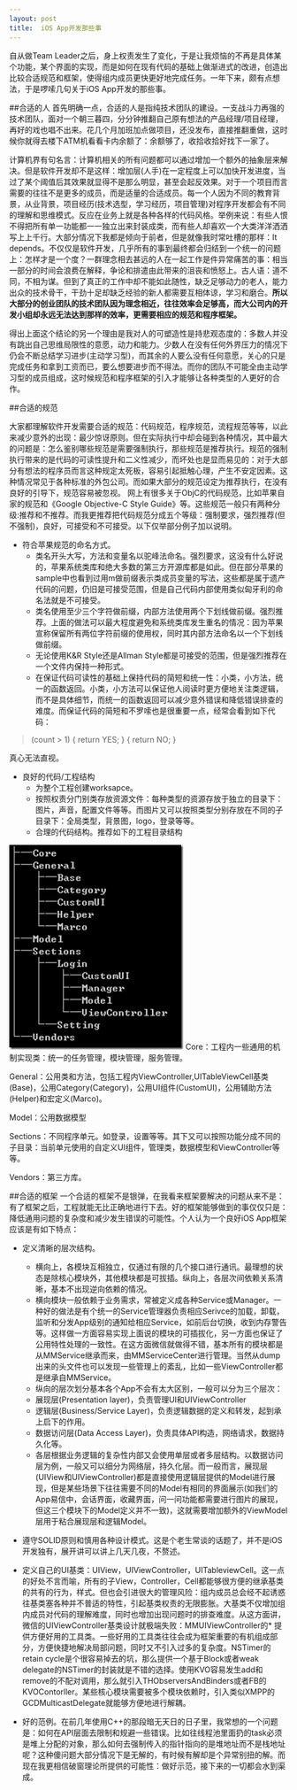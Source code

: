 ```yaml
---
layout: post
title:  iOS App开发那些事
---
```


自从做Team Leader之后，身上权责发生了变化，于是让我烦恼的不再是具体某个功能，某个界面的实现，而是如何在现有代码的基础上做渐进式的改进，创造出比较合适规范和框架，使得组内成员更快更好地完成任务。一年下来，颇有点想法，于是啰嗦几句关于iOS App开发的那些事。

##合适的人
首先明确一点，合适的人是指纯技术团队的建设。一支战斗力再强的技术团队，面对一个朝三暮四，分分钟推翻自己原有想法的产品经理/项目经理，再好的戏也唱不出来。花几个月加班加点做项目，还没发布，直接推翻重做，这时候你就得去楼下ATM机看看卡内余额了：余额够了，收拾收拾好找下一家了。

计算机界有句名言：计算机相关的所有问题都可以通过增加一个额外的抽象层来解决。但是软件开发却不是这样：增加层(人手)在一定程度上可以加快开发进度，当过了某个阈值后其效果就显得不是那么明显，甚至会起反效果。对于一个项目而言需要的往往不是更多的成员，而是适量的合适成员。每一个人因为不同的教育背景，从业背景，项目经历(技术选型，学习经历，项目管理)对程序开发都会有不同的理解和思维模式。反应在业务上就是各种各样的代码风格。举例来说：有些人恨不得把所有单一功能都一一独立出来封装成类，而有些人却喜欢一个大类洋洋洒洒写上上千行。大部分情况下我都是倾向于前者，但是就像我时常吐槽的那样：It depends。不仅仅是软件开发，几乎所有的事到最终都会归结到一个统一的问题上：怎样才是一个度？一群理念相去甚远的人在一起工作是件异常痛苦的事：相当一部分的时间会浪费在解释，争论和排遣由此带来的沮丧和愤怒上。古人语：道不同，不相为谋。但到了真正的工作中却不能如此随性，缺乏足够动力的老人，能力出众的技术骨干，干劲十足却缺乏经验的新人都需要互相体谅，学习和磨合。**所以大部分的创业团队的技术团队因为理念相近，往往效率会足够高，而大公司内的开发小组却永远无法达到那样的效率，更需要相应的规范和程序框架。**

得出上面这个结论的另一个理由是我对人的可塑造性是持悲观态度的：多数人并没有跳出自己思维局限性的意愿，动力和能力。少数人在没有任何外界压力的情况下仍会不断总结学习进步(主动学习型)，而其余的人要么没有任何意愿，关心的只是完成任务和拿到工资而已，要么想要进步而不得法。而你的团队不可能全由主动学习型的成员组成，这时候规范和程序框架的引入才能够让各种类型的人更好的合作。

##合适的规范

大家都理解软件开发需要合适的规范：代码规范，程序规范，流程规范等等，以此来减少意外的出现：最少惊讶原则。但在实际执行中却会碰到各种情况，其中最大的问题是：怎么鉴别哪些规范是需要强制执行，那些规范是推荐执行。规范的强制执行带来的是代码的可读性提升和二义性减少，而坏处也是显而易见的：对于大部分有想法的程序员而言这种规定太死板，容易引起抵触心理，产生不安定因素。这种情况常见于各种标准的外包公司。而如果大部分的规范设定为推荐执行，在没有良好的引导下，规范容易被忽视。
网上有很多关于ObjC的代码规范，比如苹果自家的规范和《Google Objective-C Style Guide》等。这些规范一般只有两种分级:推荐和不推荐。而我更推荐把代码规范分成五个等级：强制要求，强烈推荐(但不强制)，良好，可接受和不可接受。以下仅举部分例子加以说明。

* 符合苹果规范的命名方式。
    * 类名开头大写，方法和变量名以驼峰法命名。强烈要求，这没有什么好说的，苹果系统类库和绝大多数的第三方开源库都是如此。但在部分苹果的sample中也看到过用m做前缀表示类成员变量的写法，这些都是属于遗产代码的问题，仍旧是可接受范围，但是自己代码内部使用类似匈牙利的命名法就是不可接受。
    * 类名使用至少三个字符做前缀，内部方法使用两个下划线做前缀。强烈推荐。上面的做法可以最大程度避免和系统类库发生重名的情况：因为苹果宣称保留所有两位字符前缀的使用权，同时其内部方法命名以一个下划线做前缀。
    *  无论使用K&R Style还是Allman Style都是可接受的范围，但是强烈推荐在一个文件内保持一种形式。
    * 在保证代码可读性的基础上保持代码的简短和统一性：小类，小方法，统一的函数返回。小类，小方法可以保证他人阅读时更方便地关注类逻辑，而不是具体细节，而统一的函数返回可以减少意外错误和降低错误排查的难度。而保证代码的简短和不罗嗦也是很重要一点，经常会看到如下代码：
> (count > 1)
{
    return YES;
}
{
    return NO;
}

真心无法直视。

* 良好的代码/工程结构
    * 为整个工程创建worksapce。
    * 按照权责分门别类存放资源文件：每种类型的资源存放于独立的目录下：图片，声音，配置文件等等。而图片又可以按照类型分别存放在不同的子目录下：全局类型，背景图，logo，登录等等。
    * 合理的代码结构。推荐如下的工程目录结构

![此处输入图片的描述][1]
Core：工程内一些通用的机制实现类：统一的任务管理，模块管理，服务管理。

General：公用类和方法，包括工程内ViewController,UITableViewCell基类(Base)，公用Category(Category)，公用UI组件(CustomUI)，公用辅助方法(Helper)和宏定义(Marco)。

Model：公用数据模型

Sections：不同程序单元。如登录，设置等等。其下又可以按照功能分成不同的子目录：当前单元使用的自定义UI组件，管理类，数据模型和ViewController等等。

Vendors：第三方库。

##合适的框架
一个合适的框架不是银弹，在我看来框架要解决的问题从来不是：有了框架之后，工程就能无比正确地进行下去。好的框架能够做到的事仅仅只是：降低通用问题的复杂度和减少发生错误的可能性。个人认为一个良好iOS App框架应该是有如下特点： 

* 定义清晰的层次结构。
    *   横向上，各模块互相独立，仅通过有限的几个接口进行通讯。最理想的状态是除核心模块外，其他模块都是可拔插。纵向上，各层次间依赖关系清晰，基本不出现逆向依赖的情况。
    *   横向模块一般依赖于业务需求，常被定义成各种Service或Manager。一种好的做法是有个统一的Service管理器负责相应Serivce的加载，卸载，监听和分发App级别的通知给相应Service，如前后台切换，收到内存警告等。这样做一方面容易实现上面说的模块的可插拔化，另一方面也保证了公用特性处理的一致性。在这方面微信就做得不错，基本所有的模块都是从MMService继承而来，由MMServiceCenter进行管理。当然从dump出来的头文件也可以发现一些管理上的紊乱，比如一些ViewController都是继承自MMService。
    * 纵向的层次划分基本各个App不会有太大区别，一般可以分为三个层次：
     * 展现层(Presentation layer)，负责管理UI和UIViewController
     * 逻辑层(Business/Service Layer)，负责逻辑数据的定义和转发，起到承上启下的作用。
     * 数据访问层(Data Access Layer)，负责具体API构造，网络请求，数据持久化等。
     * 各层根据业务逻辑的复杂性内部又会使用单层或者多层结构。以数据访问层为例，一般又可以细分为网络层，持久化层。而一般而言，展现层(UIView和UIViewController)都是直接使用逻辑层提供的Model进行展现，但是某些场景下往往需要不同的Model有相同的界面展示(如我们的App易信中，会话界面，收藏界面，问一问功能都需要进行图片的展现，但这三个模块下的Model定义并不一致)，这就需要增加额外的ViewModel层用于粘合展现层和逻辑Model。
* 遵守SOLID原则和慎用各种设计模式。这是个老生常谈的话题了，并不是iOS开发独有，展开讲可以讲上几天几夜，不赘述。
* 定义自己的UI基类：UIView，UIViewController，UITableviewCell。这一点的好处不言而喻，所有的子View，Controller，Cell都能够很方便的继承基类的共有的行为，样式。但也会引进很大的管理风险：组内成员总会经不起诱惑往基类塞各种并不普适的特性，引起基类权责的无限膨胀。大基类不仅增加组内成员对代码的理解难度，同时也增加出现问题时的排查难度。从这方面讲，微信的UIViewController基类设计就极端失败：MMUIViewController的* 提供方便好用的工具类。一些好用的工具类往往会成为框架重要的有机组成部分，方便快捷地解决局部问题，同时又不引入过多的复杂度。NSTimer的retain cycle是个很容易掉去的坑，那么提供一个基于Block或者weak delegate的NSTimer的封装就是不错的选择。使用KVO容易发生add和remove的不配对调用，那么就引入THObserversAndBinders或者FB的KVOContorller。某些核心模块需要被多个模块依赖时，引入类似XMPP的GCDMulticastDelegate就能够方便地进行解耦。
* 好的范例。在前几年使用C++的那段暗无天日的日子里，我常想的一个问题是：如何在API层面去限制和规避一些错误。比如往线程池里面扔的task必须是堆上分配的对象，那么如何去强制传入的指针指向的是堆地址而不是栈地址呢？这种傻问题大部分情况下是无解的，有时候有解却是个异常别扭的解。而现在我更相信破窗理论所提供的可能性：做好示范，接下来的一切都会水到渠成。


  [1]: /images/ios_arch.jpg
